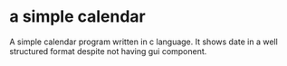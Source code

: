# a simple calendar
A simple calendar program written in c language. It shows date in a well structured format despite not having gui component. 
